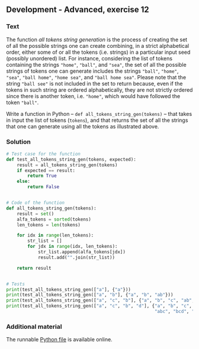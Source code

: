## Development - Advanced, exercise 12

### Text
The function *all tokens string generation* is the process of creating the set of all the possible strings one can create combining, in a strict alphabetical order, either some of or all the tokens (i.e. strings) in a particular input seed (possibly unordered) list. For instance, considering the list of tokens containing the strings `"home"`, `"ball"`, and `"sea"`, the set of all the possible strings of tokens one can generate includes the strings `"ball"`, `"home"`, `"sea"`, `"ball home"`, `"home sea"`, and `"ball home sea"`. Please note that the string `"ball see"` is not included in the set to return because, even if the tokens in such string are ordered alphabetically, they are not strictly ordered since there is another token, i.e. `"home"`, which would have followed the token `"ball"`. 

Write a function in Python – `def all_tokens_string_gen(tokens)` – that takes in input the list of tokens (`tokens`), and that returns the set of all the strings that one can generate using all the tokens as illustrated above.

### Solution
```python
# Test case for the function
def test_all_tokens_string_gen(tokens, expected):
    result = all_tokens_string_gen(tokens)
    if expected == result:
        return True
    else:
        return False


# Code of the function
def all_tokens_string_gen(tokens):
    result = set()
    alfa_tokens = sorted(tokens)
    len_tokens = len(tokens)

    for idx in range(len_tokens):
        str_list = []
        for jdx in range(idx, len_tokens):
            str_list.append(alfa_tokens[jdx])
            result.add("".join(str_list))

    return result


# Tests
print(test_all_tokens_string_gen(["a"], {"a"}))
print(test_all_tokens_string_gen(["a", "b"], {"a", "b", "ab"}))
print(test_all_tokens_string_gen(["a", "c", "b"], {"a", "b", "c", "ab", "bc", "abc"}))
print(test_all_tokens_string_gen(["a", "c", "b", "d"], {"a", "b", "c", "d", "ab", "bc", "cd",
                                                        "abc", "bcd", "abcd"}))
``` 

### Additional material
The runnable [Python file](exercise_12.py) is available online.
